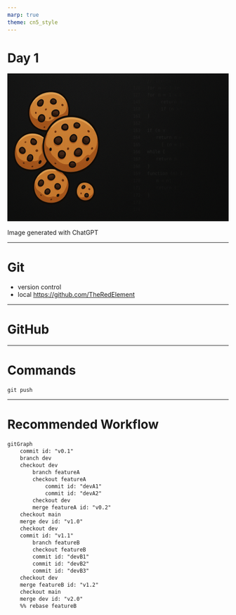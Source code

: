 ```yaml
---
marp: true
theme: cn5_style
---
```


<!-- _class: titleslide -->
# Day 1

![bg](../../gfx/TitlePage.png)
<div class="footnote">Image generated with ChatGPT</div>

---

# Git
* version control
* local
https://github.com/TheRedElement
---

# GitHub

---
# Commands

```shell
git push
```

---

# Recommended Workflow
```mermaid
gitGraph
    commit id: "v0.1"
    branch dev
    checkout dev
        branch featureA
        checkout featureA
            commit id: "devA1"
            commit id: "devA2"
        checkout dev
        merge featureA id: "v0.2"
    checkout main
    merge dev id: "v1.0"
    checkout dev
    commit id: "v1.1"
        branch featureB
        checkout featureB
        commit id: "devB1"
        commit id: "devB2"
        commit id: "devB3"
    checkout dev
    merge featureB id: "v1.2"
    checkout main
    merge dev id: "v2.0"
    %% rebase featureB
```